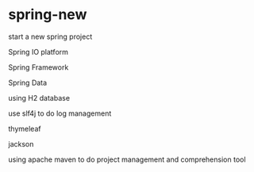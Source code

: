 # spring-new
start a new spring project

Spring IO platform

Spring Framework

Spring Data

using H2 database

use slf4j to do log management 

thymeleaf

jackson

using apache maven to do project management and comprehension tool

